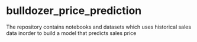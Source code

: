 # bulldozer_price_prediction
The repository contains notebooks and datasets  which uses historical sales data inorder to build a model that predicts sales price
